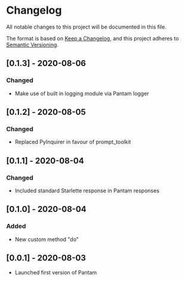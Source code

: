 # Changelog
All notable changes to this project will be documented in this file.

The format is based on [Keep a Changelog](https://keepachangelog.com/en/1.0.0/),
and this project adheres to [Semantic Versioning](https://semver.org/spec/v2.0.0.html).

## [0.1.3] - 2020-08-06
### Changed
- Make use of built in logging module via Pantam logger

## [0.1.2] - 2020-08-05
### Changed
- Replaced PyInquirer in favour of prompt_toolkit

## [0.1.1] - 2020-08-04
### Changed
- Included standard Starlette response in Pantam responses

## [0.1.0] - 2020-08-04
### Added
- New custom method "do"

## [0.0.1] - 2020-08-03
- Launched first version of Pantam
